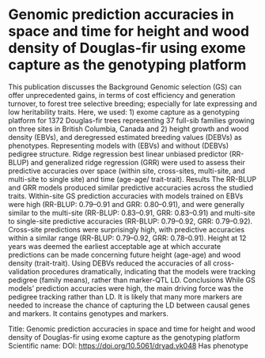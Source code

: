 # Genomic prediction accuracies in space and time for height and wood density of Douglas-fir using exome capture as the genotyping platform

This publication discusses the Background
Genomic selection (GS) can offer unprecedented gains, in terms of cost efficiency and generation turnover, to forest tree selective breeding; especially for late expressing and low heritability traits. Here, we used: 1) exome capture as a genotyping platform for 1372 Douglas-fir trees representing 37 full-sib families growing on three sites in British Columbia, Canada and 2) height growth and wood density (EBVs), and deregressed estimated breeding values (DEBVs) as phenotypes. Representing models with (EBVs) and without (DEBVs) pedigree structure. Ridge regression best linear unbiased predictor (RR-BLUP) and generalized ridge regression (GRR) were used to assess their predictive accuracies over space (within site, cross-sites, multi-site, and multi-site to single site) and time (age-age/ trait-trait).
Results
The RR-BLUP and GRR models produced similar predictive accuracies across the studied traits. Within-site GS prediction accuracies with models trained on EBVs were high (RR-BLUP: 0.79–0.91 and GRR: 0.80–0.91), and were generally similar to the multi-site (RR-BLUP: 0.83–0.91, GRR: 0.83–0.91) and multi-site to single-site predictive accuracies (RR-BLUP: 0.79–0.92, GRR: 0.79–0.92). Cross-site predictions were surprisingly high, with predictive accuracies within a similar range (RR-BLUP: 0.79–0.92, GRR: 0.78–0.91). Height at 12 years was deemed the earliest acceptable age at which accurate predictions can be made concerning future height (age-age) and wood density (trait-trait). Using DEBVs reduced the accuracies of all cross-validation procedures dramatically, indicating that the models were tracking pedigree (family means), rather than marker-QTL LD.
Conclusions
While GS models’ prediction accuracies were high, the main driving force was the pedigree tracking rather than LD. It is likely that many more markers are needed to increase the chance of capturing the LD between causal genes and markers.
It contains  genotypes and  markers.

Title: Genomic prediction accuracies in space and time for height and wood density of Douglas-fir using exome capture as the genotyping platform
Scientific name: 
DOI: https://doi.org/10.5061/dryad.vk048
Has phenotype 

